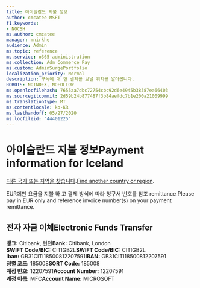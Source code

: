 ```yaml
---
title: 아이슬란드 지불 정보
author: cmcatee-MSFT
f1.keywords:
- NOCSH
ms.author: cmcatee
manager: mnirkhe
audience: Admin
ms.topic: reference
ms.service: o365-administration
ms.collection: Adm_Commerce_Pay
ms.custom: AdminSurgePortfolio
localization_priority: Normal
description: 구독에 대 한 결제를 보낼 위치를 알아봅니다.
ROBOTS: NOINDEX, NOFOLLOW
ms.openlocfilehash: 7655aa7dbc72754cbc92d6e4945b38387ea66403
ms.sourcegitcommit: 2d59b24b877487f3b84aefdc7b1e200a21009999
ms.translationtype: MT
ms.contentlocale: ko-KR
ms.lasthandoff: 05/27/2020
ms.locfileid: "44401225"
---
```

# <a name="payment-information-for-iceland"></a><span data-ttu-id="45a79-103">아이슬란드 지불 정보</span><span class="sxs-lookup"><span data-stu-id="45a79-103">Payment information for Iceland</span></span>

<span data-ttu-id="45a79-104">[다른 국가 또는 지역을 찾습니다](../billing-and-payments/pay-for-your-subscription.md).</span><span class="sxs-lookup"><span data-stu-id="45a79-104">[Find another country or region](../billing-and-payments/pay-for-your-subscription.md).</span></span>

<span data-ttu-id="45a79-105">EUR에만 요금을 지불 하 고 결제 방식에 따라 청구서 번호를 참조 remittance.</span><span class="sxs-lookup"><span data-stu-id="45a79-105">Please pay in EUR only and reference invoice number(s) on your payment remittance.</span></span>

## <a name="electronic-funds-transfer"></a><span data-ttu-id="45a79-106">전자 자금 이체</span><span class="sxs-lookup"><span data-stu-id="45a79-106">Electronic Funds Transfer</span></span>

<span data-ttu-id="45a79-107">**뱅크:** Citibank, 런던</span><span class="sxs-lookup"><span data-stu-id="45a79-107">**Bank:** Citibank, London</span></span>  
<span data-ttu-id="45a79-108">**SWIFT Code/BIC:** CITIGB2L</span><span class="sxs-lookup"><span data-stu-id="45a79-108">**SWIFT Code/BIC:** CITIGB2L</span></span>  
<span data-ttu-id="45a79-109">**Iban:** GB31CITI18500812207591</span><span class="sxs-lookup"><span data-stu-id="45a79-109">**IBAN:** GB31CITI18500812207591</span></span>  
<span data-ttu-id="45a79-110">**정렬 코드:** 185008</span><span class="sxs-lookup"><span data-stu-id="45a79-110">**SORT Code:** 185008</span></span>  
<span data-ttu-id="45a79-111">**계정 번호:** 12207591</span><span class="sxs-lookup"><span data-stu-id="45a79-111">**Account Number:** 12207591</span></span>  
<span data-ttu-id="45a79-112">**계정 이름:** MFC</span><span class="sxs-lookup"><span data-stu-id="45a79-112">**Account Name:** MICROSOFT</span></span>